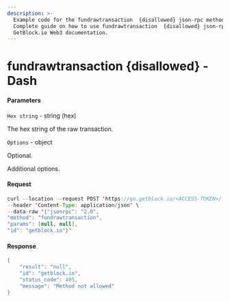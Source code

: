 ```yaml
---
description: >-
  Example code for the fundrawtransaction  {disallowed} json-rpc method.
  Сomplete guide on how to use fundrawtransaction  {disallowed} json-rpc in
  GetBlock.io Web3 documentation.
---
```


# fundrawtransaction {disallowed} - Dash

#### Parameters

`Hex string` - string (hex)

The hex string of the raw transaction.

`Options` - object

Optional.

Additional options.

#### Request

```java
curl --location --request POST 'https://go.getblock.io/<ACCESS-TOKEN>/' \
--header 'Content-Type: application/json' \ 
--data-raw '{"jsonrpc": "2.0",
"method": "fundrawtransaction",
"params": [null, null],
"id": "getblock.io"}'
```

#### Response

```java
{
    "result": "null",
    "id": "getblock.io",
    "status_code": 405,
    "message": "Method not allowed"
}
```
